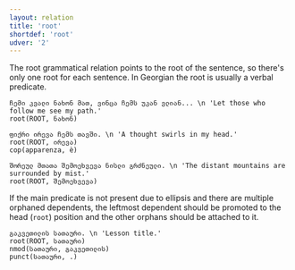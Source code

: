 ```yaml
---
layout: relation
title: 'root'
shortdef: 'root'
udver: '2'
---
```


The root grammatical relation points to the root of the sentence, so there's only one root for each sentence. In Georgian the root is usually a verbal predicate. 

~~~ sdparse
ჩემი კვალი ნახონ მათ, ვინცა ჩემს უკან ვლიან... \n 'Let those who follow me see my path.'
root(ROOT, ნახონ)
~~~
~~~ sdparse
ფიქრი ირევა ჩემს თავში. \n 'A thought swirls in my head.'
root(ROOT, ირევა)
cop(apparenza, è)
~~~
~~~ sdparse
შორეულ მთათა შემოეხვევა ნისლი გრძნეული. \n 'The distant mountains are surrounded by mist.'
root(ROOT, შემოეხვევა)
~~~

If the main predicate is not present due to ellipsis and there are multiple orphaned dependents, the leftmost dependent should be promoted to the head (<code>root</code>) position and the other orphans should be attached to it.

~~~ sdparse
გაკვეთილის სათაური. \n 'Lesson title.'
root(ROOT, სათაური)
nmod(სათაური, გაკვეთილის)
punct(სათაური, .)
~~~
<!-- Interlanguage links updated Ne 5. května 2024, 18:21:48 CEST -->
